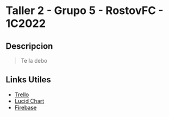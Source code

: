 # Taller 2 - Grupo 5 - RostovFC - 1C2022

## Descripcion

> Te la debo

## Links Utiles

- [Trello](https://trello.com/b/Kjg4LeEq/spotifiuby)
- [Lucid Chart](https://lucid.app/lucidchart/3bbc5b95-c82d-4865-ac01-eeb12a211bb2/edit?invitationId=inv_946ac734-4ffa-47f9-a540-bf6fd33d2647)
- [Firebase](https://console.firebase.google.com/u/0/project/rostov-spotifiuby/overview)
